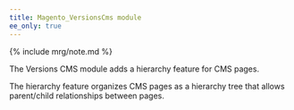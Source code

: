 ```yaml
---
title: Magento_VersionsCms module
ee_only: true
---
```


{% include mrg/note.md %}

The Versions CMS module adds a hierarchy feature for CMS pages.

The hierarchy feature organizes CMS pages as a hierarchy tree that allows parent/child relationships between pages.

